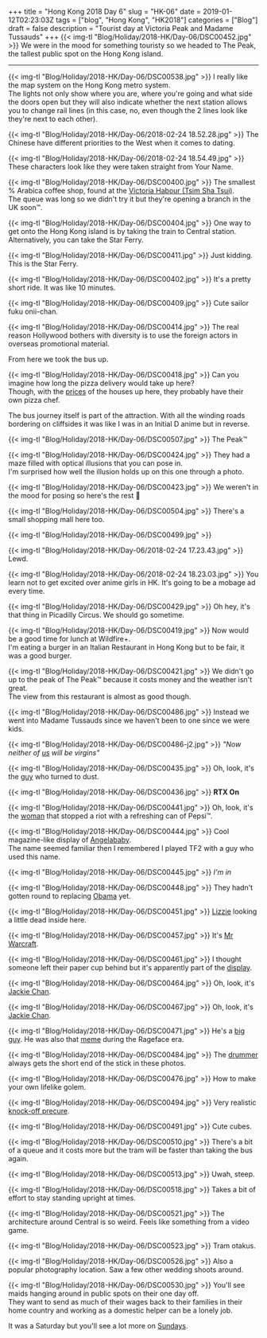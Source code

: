 +++
title = "Hong Kong 2018 Day 6"
slug = "HK-06"
date = 2019-01-12T02:23:03Z
tags = ["blog", "Hong Kong", "HK2018"]
categories = ["Blog"]
draft = false
description = "Tourist day at Victoria Peak and Madame Tussauds"
+++
{{< img-tl "Blog/Holiday/2018-HK/Day-06/DSC00452.jpg" >}}
We were in the mood for something touristy so we headed to The Peak, the tallest public spot on the Hong Kong island.
<!--more-->
***
{{< img-tl "Blog/Holiday/2018-HK/Day-06/DSC00538.jpg" >}}
I really like the map system on the Hong Kong metro system.  
The lights not only show where you are, where you're going and what side the doors open but they will also indicate whether the next station allows you to change rail lines (in this case, no, even though the 2 lines look like they're next to each other).

{{< img-tl "Blog/Holiday/2018-HK/Day-06/2018-02-24 18.52.28.jpg" >}}
The Chinese have different priorities to the West when it comes to dating.

{{< img-tl "Blog/Holiday/2018-HK/Day-06/2018-02-24 18.54.49.jpg" >}}
These characters look like they were taken straight from Your Name.

{{< img-tl "Blog/Holiday/2018-HK/Day-06/DSC00400.jpg" >}}
The smallest % Arabica coffee shop, found at the [Victoria Habour (Tsim Sha Tsui)](/blog/2018/hk-02).  
The queue was long so we didn't try it but they're opening a branch in the UK soon:tm:.

{{< img-tl "Blog/Holiday/2018-HK/Day-06/DSC00404.jpg" >}}
One way to get onto the Hong Kong island is by taking the train to Central station.  
Alternatively, you can take the Star Ferry.

{{< img-tl "Blog/Holiday/2018-HK/Day-06/DSC00411.jpg" >}}
Just kidding. This is the Star Ferry.

{{< img-tl "Blog/Holiday/2018-HK/Day-06/DSC00402.jpg" >}}
It's a pretty short ride. It was like 10 minutes.

{{< img-tl "Blog/Holiday/2018-HK/Day-06/DSC00409.jpg" >}}
Cute sailor fuku onii-chan.

{{< img-tl "Blog/Holiday/2018-HK/Day-06/DSC00414.jpg" >}}
The real reason Hollywood bothers with diversity is to use the foreign actors in overseas promotional material.

From here we took the bus up.

{{< img-tl "Blog/Holiday/2018-HK/Day-06/DSC00418.jpg" >}}
Can you imagine how long the pizza delivery would take up here?  
Though, with the [prices](https://www.scmp.com/property/hong-kong-china/article/1404083/hutchison-whampoa-completes-hk690m-house-sale-peak) of the houses up here, they probably have their own pizza chef.

The bus journey itself is part of the attraction. With all the winding roads bordering on cliffsides it was like I was in an Initial D anime but in reverse.

{{< img-tl "Blog/Holiday/2018-HK/Day-06/DSC00507.jpg" >}}
The Peak:tm:

{{< img-tl "Blog/Holiday/2018-HK/Day-06/DSC00424.jpg" >}}
They had a maze filled with optical illusions that you can pose in.  
I'm surprised how well the illusion holds up on this one through a photo.

{{< img-tl "Blog/Holiday/2018-HK/Day-06/DSC00423.jpg" >}}
We weren't in the mood for posing so here's the rest :slightly_smiling_face:

{{< img-tl "Blog/Holiday/2018-HK/Day-06/DSC00504.jpg" >}}
There's a small shopping mall here too.

{{< img-tl "Blog/Holiday/2018-HK/Day-06/DSC00499.jpg" >}}

{{< img-tl "Blog/Holiday/2018-HK/Day-06/2018-02-24 17.23.43.jpg" >}}
Lewd.

{{< img-tl "Blog/Holiday/2018-HK/Day-06/2018-02-24 18.23.03.jpg" >}}
You learn not to get excited over anime girls in HK. It's going to be a mobage ad every time.

{{< img-tl "Blog/Holiday/2018-HK/Day-06/DSC00429.jpg" >}}
Oh hey, it's that thing in Picadilly Circus. We should go sometime.

{{< img-tl "Blog/Holiday/2018-HK/Day-06/DSC00419.jpg" >}}
Now would be a good time for lunch at Wildfire+.  
I'm eating a burger in an Italian Restaurant in Hong Kong but to be fair, it was a good burger.

{{< img-tl "Blog/Holiday/2018-HK/Day-06/DSC00421.jpg" >}}
We didn't go up to the peak of The Peak:tm: because it costs money and the weather isn't great.  
The view from this restaurant is almost as good though.

{{< img-tl "Blog/Holiday/2018-HK/Day-06/DSC00486.jpg" >}}
Instead we went into Madame Tussauds since we haven't been to one since we were kids.

{{< img-tl "Blog/Holiday/2018-HK/Day-06/DSC00486-j2.jpg" >}}
_"Now neither of [us](https://en.wikipedia.org/wiki/G.E.M) will be virgins"_

{{< img-tl "Blog/Holiday/2018-HK/Day-06/DSC00435.jpg" >}}
Oh, look, it's the [guy](https://en.wikipedia.org/wiki/Benedict_Cumberbatch) who turned to dust.

{{< img-tl "Blog/Holiday/2018-HK/Day-06/DSC00436.jpg" >}}
**RTX On**

{{< img-tl "Blog/Holiday/2018-HK/Day-06/DSC00441.jpg" >}}
Oh, look, it's the [woman](https://en.wikipedia.org/wiki/Kendall_Jenner) that stopped a riot with a refreshing can of Pepsi:tm:.

{{< img-tl "Blog/Holiday/2018-HK/Day-06/DSC00444.jpg" >}}
Cool magazine-like display of [Angelababy](https://en.wikipedia.org/wiki/Angelababy).  
The name seemed familiar then I remembered I played TF2 with a guy who used this name.

{{< img-tl "Blog/Holiday/2018-HK/Day-06/DSC00445.jpg" >}}
_I'm in_

{{< img-tl "Blog/Holiday/2018-HK/Day-06/DSC00448.jpg" >}}
They hadn't gotten round to replacing [Obama](https://en.wikipedia.org/wiki/Barack_Obama) yet.

{{< img-tl "Blog/Holiday/2018-HK/Day-06/DSC00451.jpg" >}}
[Lizzie](https://en.wikipedia.org/wiki/Elizabeth_II) looking a little dead inside here.

{{< img-tl "Blog/Holiday/2018-HK/Day-06/DSC00457.jpg" >}}
It's [Mr Warcraft](http://wowwiki.wikia.com/wiki/Anduin_Lothar_(movie)).

{{< img-tl "Blog/Holiday/2018-HK/Day-06/DSC00461.jpg" >}}
I thought someone left their paper cup behind but it's apparently part of the [display](https://en.wikipedia.org/wiki/Audrey_Hepburn).

{{< img-tl "Blog/Holiday/2018-HK/Day-06/DSC00464.jpg" >}}
Oh, look, it's [Jackie Chan](https://en.wikipedia.org/wiki/Jackie_Chan).

{{< img-tl "Blog/Holiday/2018-HK/Day-06/DSC00467.jpg" >}}
Oh, look, it's [Jackie Chan](https://en.wikipedia.org/wiki/Bruce_Lee).

{{< img-tl "Blog/Holiday/2018-HK/Day-06/DSC00471.jpg" >}}
He's a [big guy](https://en.wikipedia.org/wiki/Yao_Ming). He was also that [meme](https://knowyourmeme.com/memes/yao-ming-face-bitch-please) during the Rageface era.

{{< img-tl "Blog/Holiday/2018-HK/Day-06/DSC00484.jpg" >}}
The [drummer](https://en.wikipedia.org/wiki/The_Beatles) always gets the short end of the stick in these photos.

{{< img-tl "Blog/Holiday/2018-HK/Day-06/DSC00476.jpg" >}}
How to make your own lifelike golem.

{{< img-tl "Blog/Holiday/2018-HK/Day-06/DSC00494.jpg" >}}
Very realistic [knock-off precure](https://en.wikipedia.org/wiki/Balala_the_Fairies_(series)).

{{< img-tl "Blog/Holiday/2018-HK/Day-06/DSC00491.jpg" >}}
Cute cubes.

{{< img-tl "Blog/Holiday/2018-HK/Day-06/DSC00510.jpg" >}}
There's a bit of a queue and it costs more but the tram will be faster than taking the bus again.

{{< img-tl "Blog/Holiday/2018-HK/Day-06/DSC00513.jpg" >}}
Uwah, steep.

{{< img-tl "Blog/Holiday/2018-HK/Day-06/DSC00518.jpg" >}}
Takes a bit of effort to stay standing upright at times.

{{< img-tl "Blog/Holiday/2018-HK/Day-06/DSC00521.jpg" >}}
The architecture around Central is so weird. Feels like something from a video game.

{{< img-tl "Blog/Holiday/2018-HK/Day-06/DSC00523.jpg" >}}
Tram otakus.

{{< img-tl "Blog/Holiday/2018-HK/Day-06/DSC00526.jpg" >}}
Also a popular photography location. Saw a few other wedding shoots around.

{{< img-tl "Blog/Holiday/2018-HK/Day-06/DSC00530.jpg" >}}
You'll see maids hanging around in public spots on their one day off.  
They want to send as much of their wages back to their families in their home country and working as a domestic helper can be a lonely job.

It was a Saturday but you'll see a lot more on [Sundays](http://www.bbc.com/travel/story/20161109-a-sunday-ritual-for-300000-women).